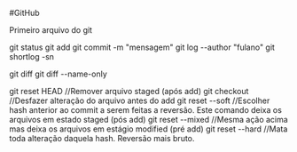 #GitHub

Primeiro arquivo do git

git status
git add <file>
git commit -m "mensagem"
git log --author "fulano"
git shortlog -sn

git diff
git diff --name-only

git reset HEAD<fileName> //Remover arquivo staged (após add)
git checkout <filename> //Desfazer alteração do arquivo antes do add
git reset --soft <hash> //Escolher hash anterior ao commit a serem feitas a reversão. Este comando deixa os arquivos em estado staged (pós add)
git reset --mixed <hash> //Mesma ação acima mas deixa os arquivos em estágio modified (pré add)
git reset --hard <hash> //Mata toda alteração daquela hash. Reversão mais bruto.